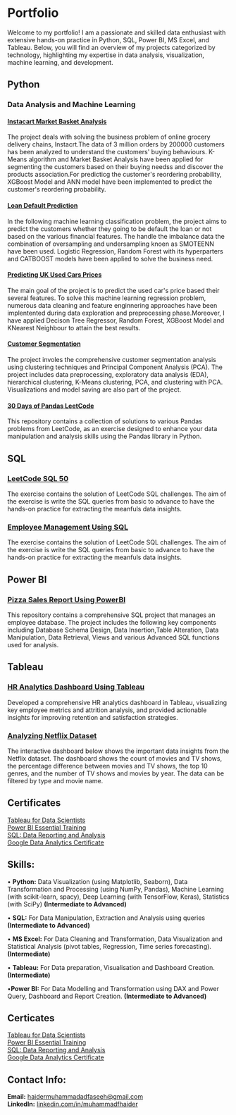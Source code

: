 # Portfolio

Welcome to my portfolio! I am a passionate and skilled data enthusiast with extensive hands-on practice in Python, SQL, Power BI, MS Excel, and Tableau. Below, you will find an overview of my projects categorized by technology, highlighting my expertise in data analysis, visualization, machine learning, and development.

## Python


### Data Analysis and Machine Learning
#### [Instacart Market Basket  Analysis](https://github.com/muhammadfhaider12/InstacartMarketBasketAnalysis)  
The project deals with solving the business problem of online grocery delivery chains, Instacrt.The data of 3 million orders by 200000 customers has been analyzed to understand the customers' buying behaviours. K-Means algorithm and Market Basket Analysis have been applied for segmenting the customers based on their buying needss and discover the products association.For predicticg the customer's reordering probability, XGBoost Model and ANN model have been implemented to predict the customer's reordering probability. 
  
#### [Loan Default Prediction](https://github.com/muhammadfhaider12/loan-default-prediction)
In the following machine learning classification problem, the project aims to predict the customers whether they going to be default the loan or not based on the various financial features. The handle the imbalance data the combination of oversampling and undersampling knoen as SMOTEENN have been used. Logistic Regression, Random Forest with its hyperparters and CATBOOST models have been applied to solve the business need.  
  
#### [Predicting UK Used  Cars Prices](https://github.com/muhammadfhaider12/predicting-uk-used-cars-prices)  
The main goal of the project is to predict the used car's price based their several features. To solve this machine learning regression problem, numerous data cleaning and feature enginnering approaches have been implentented during data exploration and preprocessing phase.Moreover, I have applied Decison Tree Regressor, Random Forest, XGBoost Model and KNearest Neighbour to attain the best results. 
  
#### [Customer Segmentation](https://github.com/muhammadfhaider12/customer-segmentation-using-kmeans)  
The project involes the comprehensive customer segmentation analysis using clustering techniques and Principal Component Analysis (PCA). The project includes data preprocessing, exploratory data analysis (EDA), hierarchical clustering, K-Means clustering, PCA, and clustering with PCA. Visualizations and model saving are also part of the project.  
  
#### [30 Days of Pandas LeetCode](https://github.com/muhammadfhaider12/30-days-of--pandas-leetcode/blob/main/30-days-of-%20pandas-leetcode.ipynb)  
This repository contains a collection of solutions to various Pandas problems from LeetCode, as an exercise designed to enhance your data manipulation and analysis skills using the Pandas library in Python.

   
## SQL
### [LeetCode SQL 50](https://github.com/muhammadfhaider12/sql-queries)  
The exercise contains the solution of LeetCode SQL challenges. The aim of the exercise is write the SQL queries from basic to advance to have the hands-on practice for extracting the meanfuls data insights.  
  
### [Employee Management Using SQL](https://github.com/muhammadfhaider12/employee-management-system-using-sql/tree/main)  
The exercise contains the solution of LeetCode SQL challenges. The aim of the exercise is write the SQL queries from basic to advance to have the hands-on practice for extracting the meanfuls data insights.
  
  
## Power BI
### [Pizza Sales Report Using PowerBI](https://github.com/muhammadfhaider12/pizza-sales-report-using-powerbi)    
This repository contains a comprehensive SQL project that manages an employee database. The project includes the following key components including Database Schema Design, Data Insertion,Table Alteration, Data Manipulation, Data Retrieval, Views and various Advanced SQL functions used for analysis.


## Tableau  
### [HR Analytics Dashboard Using Tableau](https://github.com/muhammadfhaider12/hr-analytics-dashboard-using-tableau/tree/main)  
Developed a comprehensive HR analytics dashboard in Tableau, visualizing key employee metrics and attrition analysis, and provided actionable insights for improving retention and satisfaction strategies.
### [Analyzing Netflix Dataset](https://github.com/muhammadfhaider12/netflix-dashboard-using-tableau/blob/main/netflix-insights/Dashboard.png)  
The interactive dashboard below shows the important data insights from the Netflix dataset. The dashboard shows the count of movies and TV shows, the percentage difference between movies and TV shows, the top 10 genres, and the number of TV shows and movies by year. The data can be filtered by type and movie name.  
  
## Certificates  
[Tableau for Data Scientists](haidermuhammadfaseeh@gmail.com)  
[Power BI Essential Training](haidermuhammadfaseeh@gmail.com)   
[SQL: Data Reporting and Analysis](haidermuhammadfaseeh@gmail.com)  
[Google Data Analytics Certificate](haidermuhammadfaseeh@gmail.com)  



## Skills:
• **Python:** Data Visualization (using Matplotlib, Seaborn), Data Transformation and Processing (using NumPy, Pandas), Machine Learning (with scikit-learn, spacy), Deep Learning (with TensorFlow, Keras), Statistics (with SciPy) **(Intermediate to Advanced)**   

  
•	**SQL:** For Data Manipulation, Extraction and Analysis using queries **(Intermediate to Advanced)**  
  
•	**MS Excel:** For Data Cleaning and Transformation, Data Visualization and Statistical Analysis (pivot tables, Regression, Time series forecasting).  **(Intermediate)**  
  
•	**Tableau:** For Data preparation, Visualisation and Dashboard Creation. **(Intermediate)**    
  
•**Power BI:** For Data Modelling and Transformation using DAX and Power Query, Dashboard and Report Creation. **(Intermediate to Advanced)**  


## Certicates 

[Tableau for Data Scientists](https://github.com/muhammadfhaider12/portfolio/blob/main/Certificates/Tableau%20for%20Data%20Scientists.pdf)  
[Power BI Essential Training](https://github.com/muhammadfhaider12/portfolio/blob/main/Certificates/Power%20BI%20Essential%20Training%20.pdf)   
[SQL: Data Reporting and Analysis](https://github.com/muhammadfhaider12/portfolio/blob/main/Certificates/SQL%20Data%20Reporting%20and%20Analysis.pdf)  
[Google Data Analytics Certificate](https://github.com/muhammadfhaider12/portfolio/blob/main/Certificates/Google%20Data%20Analytics.pdf)  

## Contact Info:  
**Email:**       <haidermuhammadadfaseeh@gmail.com>   
**LinkedIn:** [linkedin.com/in/muhammadfhaider](linkedin.com/in/muhammadfhaider)


